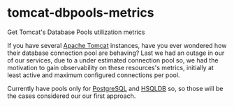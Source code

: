 # tomcat-dbpools-metrics
Get Tomcat's Database Pools utilization metrics


If you have several [Apache Tomcat](http://tomcat.apache.org/) instances, have you ever wondered how their database connection pool are behaving? Last we had an outage in our of our services, due to a under estimated connection pool so, we had the motivation to gain observability on these resources's metrics, initially at least active and maximum configured connections per pool.

Currently have pools only for [PostgreSQL](https://www.postgresql.org/) and [HSQLDB](http://hsqldb.org/) so, so those will be the cases considered our our first approach.
